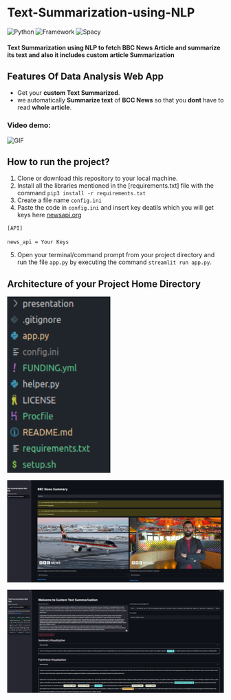 # Text-Summarization-using-NLP

![Python](https://img.shields.io/badge/Python-3.8-blueviolet)
![Framework](https://img.shields.io/badge/Framework-sreamlit-red)
![Spacy](https://img.shields.io/badge/Library-Spacy-blue)


#### **Text Summarization using NLP** to fetch BBC News Article and summarize its text and also it includes custom article Summarization

## Features Of Data Analysis Web App
- Get your **custom Text Summarized**.
- we automatically **Summarize text** of **BCC News** so that you **dont** have to read **whole article**.




### Video demo:
<p><img  alt="GIF" src="https://github.com/ashishsinha2005/NLP_Models/blob/master/158.Text-Summarization-using-NLP-master/presentation/demo.gif" width="800" height="450" /></p>






## How to run the project?

1. Clone or download this repository to your local machine.
2. Install all the libraries mentioned in the [requirements.txt] file with the command `pip3 install -r requirements.txt`
3. Create a file name `config.ini`
4. Paste the code in `config.ini` and insert key deatils which you will get keys here [newsapi.org](https://newsapi.org/)
```
[API]

news_api = Your Keys

```
5. Open your terminal/command prompt from your project directory and run the file `app.py` by executing the command `streamlit run app.py`.

## Architecture of your Project Home Directory
<p><img  alt="GIF" src="https://github.com/ashishsinha2005/NLP_Models/blob/master/158.Text-Summarization-using-NLP-master/presentation/arc.png" width="240" height="410" /></p>

![image alt](https://github.com/ashishsinha2005/NLP_Models/blob/master/158.Text-Summarization-using-NLP-master/proj_27.png)

![image alt](https://github.com/ashishsinha2005/NLP_Models/blob/master/158.Text-Summarization-using-NLP-master/proj_28.png)



